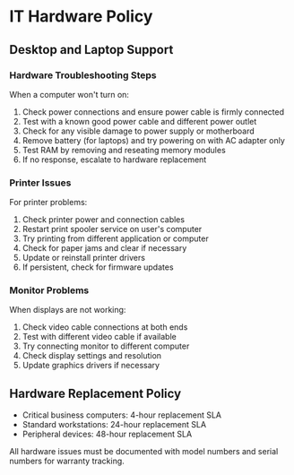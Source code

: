 # IT Hardware Policy

## Desktop and Laptop Support

### Hardware Troubleshooting Steps

When a computer won't turn on:
1. Check power connections and ensure power cable is firmly connected
2. Test with a known good power cable and different power outlet
3. Check for any visible damage to power supply or motherboard
4. Remove battery (for laptops) and try powering on with AC adapter only
5. Test RAM by removing and reseating memory modules
6. If no response, escalate to hardware replacement

### Printer Issues

For printer problems:
1. Check printer power and connection cables
2. Restart print spooler service on user's computer
3. Try printing from different application or computer
4. Check for paper jams and clear if necessary
5. Update or reinstall printer drivers
6. If persistent, check for firmware updates

### Monitor Problems

When displays are not working:
1. Check video cable connections at both ends
2. Test with different video cable if available
3. Try connecting monitor to different computer
4. Check display settings and resolution
5. Update graphics drivers if necessary

## Hardware Replacement Policy

- Critical business computers: 4-hour replacement SLA
- Standard workstations: 24-hour replacement SLA
- Peripheral devices: 48-hour replacement SLA

All hardware issues must be documented with model numbers and serial numbers for warranty tracking.
